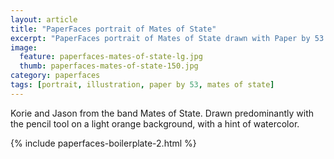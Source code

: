 ```yaml
---
layout: article
title: "PaperFaces portrait of Mates of State"
excerpt: "PaperFaces portrait of Mates of State drawn with Paper by 53 on an iPad."
image: 
  feature: paperfaces-mates-of-state-lg.jpg
  thumb: paperfaces-mates-of-state-150.jpg
category: paperfaces
tags: [portrait, illustration, paper by 53, mates of state]
---
```


Korie and Jason from the band Mates of State. Drawn predominantly with the pencil tool on a light orange background, with a hint of watercolor.

{% include paperfaces-boilerplate-2.html %}